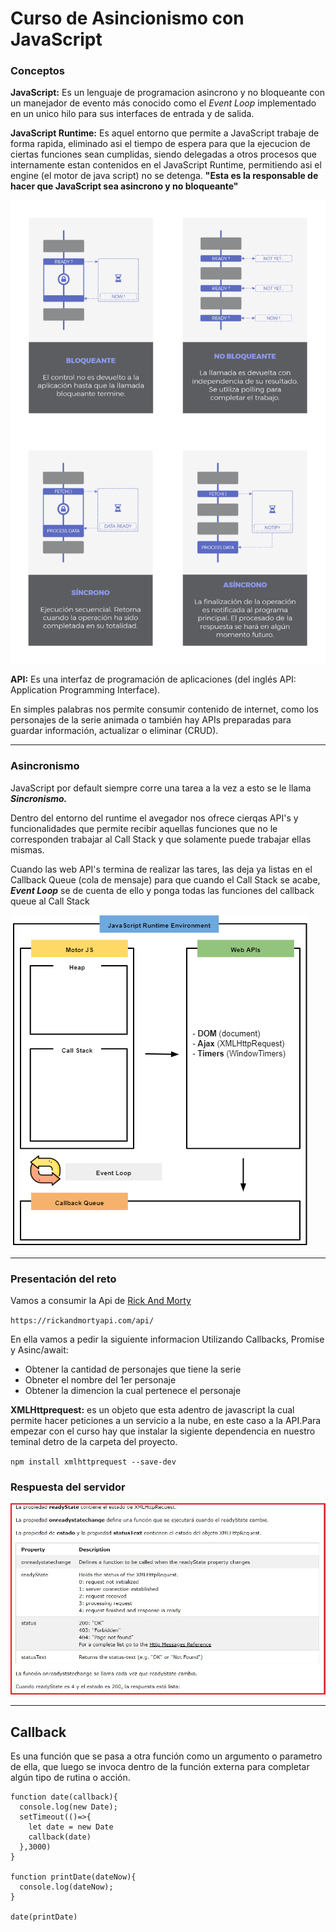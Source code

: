#  Curso de Asincionismo con JavaScript

### Conceptos

**JavaScript:** Es un lenguaje de programacion asincrono y no bloqueante con un manejador de evento más conocido como el *Event Loop* implementado en un unico hilo para sus interfaces de entrada y de salida.

**JavaScript Runtime:** Es aquel entorno que permite a JavaScript trabaje de forma rapida, eliminado asi el tiempo de espera para que la ejecucion de ciertas funciones sean cumplidas, siendo delegadas a otros procesos que internamente estan contenidos en el JavaScript Runtime, permitiendo asi el engine (el motor de java script) no se detenga. **"Esta es la responsable de hacer que JavaScript sea asincrono y no bloqueante"**

![Bloqueante.png](https://github.com/DiegoRojas93/Asincronismo/blob/Asincronismo/images/Bloqueante.png)
![Sincrono_Asincrono.png](https://github.com/DiegoRojas93/Asincronismo/blob/Asincronismo/images/Sincrono_Asincrono.png)

**API:** Es una interfaz de programación de aplicaciones (del inglés API: Application Programming Interface).

En simples palabras nos permite consumir contenido de internet, como los personajes de la serie animada o también hay APIs preparadas para guardar información, actualizar o eliminar (CRUD).

----

### Asincronismo

JavaScript por default siempre corre una tarea a la vez a esto se le llama ***Sincronismo.***

Dentro del entorno del runtime el avegador nos ofrece cierqas API's y funcionalidades que permite recibir aquellas funciones que no le corresponden  trabajar al Call Stack y que solamente puede trabajar ellas mismas.

Cuando las web API's termina de realizar las tares, las deja ya listas en el Callback Queue (cola de mensaje) para que cuando el Call Stack se acabe, ***Event Loop*** se de cuenta de ello y ponga todas las funciones del callback queue al Call Stack

![1.png](https://github.com/DiegoRojas93/Asincronismo/blob/Asincronismo/images/1.png)

----

### Presentación del reto

Vamos a consumir la Api de [Rick And Morty](https://rickandmortyapi.com/)

`https://rickandmortyapi.com/api/`

En ella vamos a pedir la siguiente informacion Utilizando Callbacks, Promise y Asinc/await:

- Obtener la cantidad de personajes que tiene la serie
- Obneter el nombre del 1er personaje
- Obtener la dimencion la cual pertenece el personaje

**XMLHttprequest:** es un objeto que esta adentro de javascript la cual permite hacer peticiones a un servicio a la nube, en este caso a la API.Para empezar con el curso hay que instalar la sigiente dependencia en nuestro teminal detro de la carpeta del proyecto.

`npm install xmlhttprequest --save-dev`

### Respuesta del servidor

[![](https://github.com/DiegoRojas93/Asincronismo/blob/Asincronismo/images/2.png)](https://www.w3schools.com/xml/ajax_xmlhttprequest_response.asp)

----

## Callback

Es una función que se pasa a otra función como un argumento o parametro de ella, que luego se invoca dentro de la función externa para completar algún tipo de rutina o acción.

```
function date(callback){
  console.log(new Date);
  setTimeout(()=>{
    let date = new Date
    callback(date)
  },3000)
}

function printDate(dateNow){
  console.log(dateNow);
}

date(printDate)
```